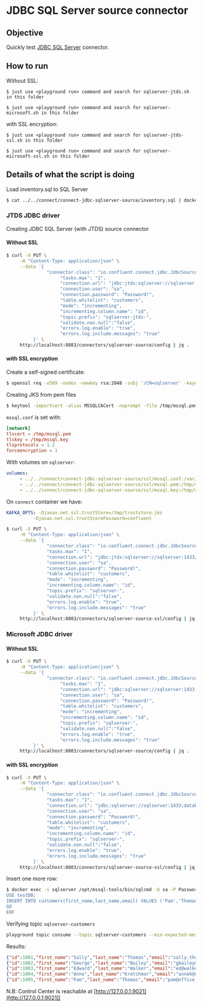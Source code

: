 # JDBC SQL Server source connector



## Objective

Quickly test [JDBC SQL Server](https://docs.confluent.io/current/connect/kafka-connect-jdbc/source-connector/index.html#kconnect-long-jdbc-source-connector) connector.




## How to run

Without SSL:

```
$ just use <playground run> command and search for sqlserver-jtds.sh in this folder

$ just use <playground run> command and search for sqlserver-microsoft.sh in this folder
```

with SSL encryption:

```
$ just use <playground run> command and search for sqlserver-jtds-ssl.sh in this folder

$ just use <playground run> command and search for sqlserver-microsoft-ssl.sh in this folder
```

## Details of what the script is doing

Load inventory.sql to SQL Server

```bash
$ cat ../../connect/connect-jdbc-sqlserver-source/inventory.sql | docker exec -i sqlserver bash -c '/opt/mssql-tools/bin/sqlcmd -U sa -P Password!'
```

### JTDS JDBC driver

Creating JDBC SQL Server (with JTDS) source connector

#### Without SSL

```bash
$ curl -X PUT \
     -H "Content-Type: application/json" \
     --data '{
               "connector.class": "io.confluent.connect.jdbc.JdbcSourceConnector",
                    "tasks.max": "1",
                    "connection.url": "jdbc:jtds:sqlserver://sqlserver:1433/testDB",
                    "connection.user": "sa",
                    "connection.password": "Password!",
                    "table.whitelist": "customers",
                    "mode": "incrementing",
                    "incrementing.column.name": "id",
                    "topic.prefix": "sqlserver-jtds-",
                    "validate.non.null":"false",
                    "errors.log.enable": "true",
                    "errors.log.include.messages": "true"
          }' \
     http://localhost:8083/connectors/sqlserver-source/config | jq .
```

#### with SSL encryption

Create a self-signed certificate:

```bash
$ openssl req -x509 -nodes -newkey rsa:2048 -subj '/CN=sqlserver' -keyout /tmp/mssql.key -out /tmp/mssql.pem -days 365
```

Creating JKS from pem files

```bash
$ keytool -importcert -alias MSSQLCACert -noprompt -file /tmp/mssql.pem -keystore /tmp/truststore.jks -storepass confluent
```

`mssql.conf` is set with:

```conf
[network]
tlscert = /tmp/mssql.pem
tlskey = /tmp/mssql.key
tlsprotocols = 1.2
forceencryption = 1
```

With volumes on `sqlserver`:

```yml
volumes:
     - ../../connect/connect-jdbc-sqlserver-source/ssl/mssql.conf:/var/opt/mssql/mssql.conf
     - ../../connect/connect-jdbc-sqlserver-source/ssl/mssql.pem:/tmp/mssql.pem
     - ../../connect/connect-jdbc-sqlserver-source/ssl/mssql.key:/tmp/mssql.key
```

On `connect` container we have:

```yml
KAFKA_OPTS: -Djavax.net.ssl.trustStore=/tmp/truststore.jks
          -Djavax.net.ssl.trustStorePassword=confluent
```

```bash
$ curl -X PUT \
     -H "Content-Type: application/json" \
     --data '{
               "connector.class": "io.confluent.connect.jdbc.JdbcSourceConnector",
               "tasks.max": "1",
               "connection.url": "jdbc:jtds:sqlserver://sqlserver:1433/testDB;ssl=require",
               "connection.user": "sa",
               "connection.password": "Password!",
               "table.whitelist": "customers",
               "mode": "incrementing",
               "incrementing.column.name": "id",
               "topic.prefix": "sqlserver-",
               "validate.non.null":"false",
               "errors.log.enable": "true",
               "errors.log.include.messages": "true"
          }' \
     http://localhost:8083/connectors/sqlserver-source-ssl/config | jq .
```

### Microsoft JDBC driver

#### Without SSL

```bash
$ curl -X PUT \
     -H "Content-Type: application/json" \
     --data '{
               "connector.class": "io.confluent.connect.jdbc.JdbcSourceConnector",
                    "tasks.max": "1",
                    "connection.url": "jdbc:sqlserver://sqlserver:1433;databaseName=testDB;encrypt=false",
                    "connection.user": "sa",
                    "connection.password": "Password!",
                    "table.whitelist": "customers",
                    "mode": "incrementing",
                    "incrementing.column.name": "id",
                    "topic.prefix": "sqlserver-",
                    "validate.non.null":"false",
                    "errors.log.enable": "true",
                    "errors.log.include.messages": "true"
          }' \
     http://localhost:8083/connectors/sqlserver-source/config | jq .

```

#### with SSL encryption

```bash
$ curl -X PUT \
     -H "Content-Type: application/json" \
     --data '{
               "connector.class": "io.confluent.connect.jdbc.JdbcSourceConnector",
               "tasks.max": "1",
               "connection.url": "jdbc:sqlserver://sqlserver:1433;databaseName=testDB;encrypt=true;trustServerCertificate=false;trustStore=/tmp/truststore.jks;trustStorePassword=confluent;",
               "connection.user": "sa",
               "connection.password": "Password!",
               "table.whitelist": "customers",
               "mode": "incrementing",
               "incrementing.column.name": "id",
               "topic.prefix": "sqlserver-",
               "validate.non.null":"false",
               "errors.log.enable": "true",
               "errors.log.include.messages": "true"
          }' \
     http://localhost:8083/connectors/sqlserver-source-ssl/config | jq .
```

Insert one more row:

```bash
$ docker exec -i sqlserver /opt/mssql-tools/bin/sqlcmd -U sa -P Password! << EOF
USE testDB;
INSERT INTO customers(first_name,last_name,email) VALUES ('Pam','Thomas','pam@office.com');
GO
EOF
```

Verifying topic `sqlserver-customers`


```bash
playground topic consume --topic sqlserver-customers --min-expected-messages 5 --timeout 60
```

Results:

```json
{"id":1001,"first_name":"Sally","last_name":"Thomas","email":"sally.thomas@acme.com"}
{"id":1002,"first_name":"George","last_name":"Bailey","email":"gbailey@foobar.com"}
{"id":1003,"first_name":"Edward","last_name":"Walker","email":"ed@walker.com"}
{"id":1004,"first_name":"Anne","last_name":"Kretchmar","email":"annek@noanswer.org"}
{"id":1005,"first_name":"Pam","last_name":"Thomas","email":"pam@office.com"}
```


N.B: Control Center is reachable at [http://127.0.0.1:9021](http://127.0.0.1:9021])
